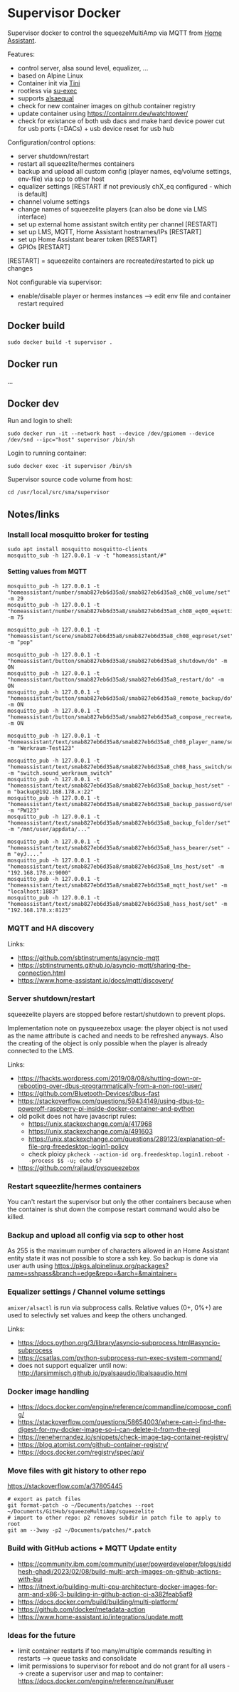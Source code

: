 # Supervisor Docker

Supervisor docker to control the squeezeMultiAmp via MQTT from [Home Assistant](https://www.home-assistant.io/). 

Features:
* control server, alsa sound level, equalizer, ...
* based on Alpine Linux
* Container init via [Tini](https://github.com/krallin/tini)
* rootless via [su-exec](https://github.com/ncopa/su-exec)
* supports [alsaequal](https://github.com/raedwulf/alsaequal)
* check for new container images on github container registry
* update container using https://containrrr.dev/watchtower/
* check for existance of both usb dacs and make hard device power cut for usb ports (=DACs) + usb device reset for usb hub

Configuration/control options:
* server shutdown/restart
* restart all squeezlite/hermes containers
* backup and upload all custom config (player names, eq/volume settings, env-file) via scp to other host
* equalizer settings [RESTART if not previously chX_eq configured - which is default]
* channel volume settings
* change names of squeezelite players (can also be done via LMS interface)
* set up external home assistant switch entity per channel [RESTART]
* set up LMS, MQTT, Home Assistant hostnames/IPs [RESTART]
* set up Home Assistant bearer token [RESTART]
* GPIOs [RESTART]

[RESTART] = squeezelite containers are recreated/restarted to pick up changes

Not configurable via supervisor:
* enable/disable player or hermes instances --> edit env file and container restart required

## Docker build

```
sudo docker build -t supervisor .
```

## Docker run

...

## Docker dev

Run and login to shell:
```
sudo docker run -it --network host --device /dev/gpiomem --device /dev/snd --ipc="host" supervisor /bin/sh
```
Login to running container:
```
sudo docker exec -it supervisor /bin/sh
```
Supervisor source code volume from host:
```
cd /usr/local/src/sma/supervisor
```

## Notes/links

### Install local mosquitto broker for testing

```
sudo apt install mosquitto mosquitto-clients
mosquitto_sub -h 127.0.0.1 -v -t "homeassistant/#"
```

#### Setting values from MQTT

```
mosquitto_pub -h 127.0.0.1 -t "homeassistant/number/smab827eb6d35a8/smab827eb6d35a8_ch08_volume/set" -m 29
mosquitto_pub -h 127.0.0.1 -t "homeassistant/number/smab827eb6d35a8/smab827eb6d35a8_ch08_eq00_eqsetting/set" -m 75

mosquitto_pub -h 127.0.0.1 -t "homeassistant/scene/smab827eb6d35a8/smab827eb6d35a8_ch08_eqpreset/set" -m "pop"

mosquitto_pub -h 127.0.0.1 -t "homeassistant/button/smab827eb6d35a8/smab827eb6d35a8_shutdown/do" -m ON
mosquitto_pub -h 127.0.0.1 -t "homeassistant/button/smab827eb6d35a8/smab827eb6d35a8_restart/do" -m ON
mosquitto_pub -h 127.0.0.1 -t "homeassistant/button/smab827eb6d35a8/smab827eb6d35a8_remote_backup/do" -m ON
mosquitto_pub -h 127.0.0.1 -t "homeassistant/button/smab827eb6d35a8/smab827eb6d35a8_compose_recreate/do" -m ON

mosquitto_pub -h 127.0.0.1 -t "homeassistant/text/smab827eb6d35a8/smab827eb6d35a8_ch08_player_name/set" -m "Werkraum-Test123"

mosquitto_pub -h 127.0.0.1 -t "homeassistant/text/smab827eb6d35a8/smab827eb6d35a8_ch08_hass_switch/set" -m "switch.sound_werkraum_switch"
mosquitto_pub -h 127.0.0.1 -t "homeassistant/text/smab827eb6d35a8/smab827eb6d35a8_backup_host/set" -m "backup@192.168.178.x:22"
mosquitto_pub -h 127.0.0.1 -t "homeassistant/text/smab827eb6d35a8/smab827eb6d35a8_backup_password/set" -m "PW123"
mosquitto_pub -h 127.0.0.1 -t "homeassistant/text/smab827eb6d35a8/smab827eb6d35a8_backup_folder/set" -m "/mnt/user/appdata/..."

mosquitto_pub -h 127.0.0.1 -t "homeassistant/text/smab827eb6d35a8/smab827eb6d35a8_hass_bearer/set" -m "eyJ...."
mosquitto_pub -h 127.0.0.1 -t "homeassistant/text/smab827eb6d35a8/smab827eb6d35a8_lms_host/set" -m "192.168.178.x:9000"
mosquitto_pub -h 127.0.0.1 -t "homeassistant/text/smab827eb6d35a8/smab827eb6d35a8_mqtt_host/set" -m "localhost:1883"
mosquitto_pub -h 127.0.0.1 -t "homeassistant/text/smab827eb6d35a8/smab827eb6d35a8_hass_host/set" -m "192.168.178.x:8123"
```

### MQTT and HA discovery

Links:
* https://github.com/sbtinstruments/asyncio-mqtt
* https://sbtinstruments.github.io/asyncio-mqtt/sharing-the-connection.html
* https://www.home-assistant.io/docs/mqtt/discovery/

### Server shutdown/restart

squeezelite players are stopped before restart/shutdown to prevent plops.

Implementation note on pysqueezebox usage: the player object is not used as the name attribute is cached and needs to be refreshed anyways. Also the creating of the object is only possible when the player is already connected to the LMS.

Links:
* https://fhackts.wordpress.com/2019/08/08/shutting-down-or-rebooting-over-dbus-programmatically-from-a-non-root-user/
* https://github.com/Bluetooth-Devices/dbus-fast
* https://stackoverflow.com/questions/59434149/using-dbus-to-poweroff-raspberry-pi-inside-docker-container-and-python
* old polkit does not have javascript rules: 
  - https://unix.stackexchange.com/a/417968 
  - https://unix.stackexchange.com/a/491603
  - https://unix.stackexchange.com/questions/289123/explanation-of-file-org-freedesktop-login1-policy
  - check ploicy `pkcheck --action-id org.freedesktop.login1.reboot --process $$ -u; echo $?`
* https://github.com/rajlaud/pysqueezebox 

### Restart squeezlite/hermes containers

You can't restart the supervisor but only the other containers because when the container is shut down the compose restart command would also be killed.

### Backup and upload all config via scp to other host

As 255 is the maximum number of characters allowed in an Home Assistant entity state it was not possible to store a ssh key.
So backup is done via user auth using https://pkgs.alpinelinux.org/packages?name=sshpass&branch=edge&repo=&arch=&maintainer=

### Equalizer settings / Channel volume settings

`amixer/alsactl` is run via subprocess calls. Relative values (0+, 0%+) are used to selectivly set values and keep the others unchanged.

Links:
* https://docs.python.org/3/library/asyncio-subprocess.html#asyncio-subprocess
* https://csatlas.com/python-subprocess-run-exec-system-command/
* does not support equalizer until now: http://larsimmisch.github.io/pyalsaaudio/libalsaaudio.html

### Docker image handling

* https://docs.docker.com/engine/reference/commandline/compose_config/
* https://stackoverflow.com/questions/58654003/where-can-i-find-the-digest-for-my-docker-image-so-i-can-delete-it-from-the-regi
* https://renehernandez.io/snippets/check-image-tag-container-registry/
* https://blog.atomist.com/github-container-registry/
* https://docs.docker.com/registry/spec/api/

### Move files with git history to other repo

https://stackoverflow.com/a/37805445

```
# export as patch files
git format-patch -o ~/Documents/patches --root ~/Documents/GitHub/squeezeMultiAmp/squeezelite
# import to other repo: p2 removes subdir in patch file to apply to root
git am --3way -p2 ~/Documents/patches/*.patch
```

### Build with GitHub actions + MQTT Update entity

* https://community.ibm.com/community/user/powerdeveloper/blogs/siddhesh-ghadi/2023/02/08/build-multi-arch-images-on-github-actions-with-bui
* https://itnext.io/building-multi-cpu-architecture-docker-images-for-arm-and-x86-3-building-in-github-action-ci-a382feab5af9
* https://docs.docker.com/build/building/multi-platform/
* https://github.com/docker/metadata-action
* https://www.home-assistant.io/integrations/update.mqtt

### Ideas for the future

* limit container restarts if too many/multiple commands resulting in restarts --> queue tasks and consolidate
* limit permissions to supervisor for reboot and do not grant for all users --> create a supervisor user and map to container: https://docs.docker.com/engine/reference/run/#user